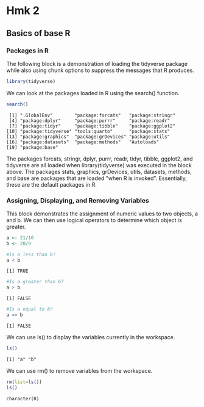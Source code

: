 # Hmk 2

## Basics of base R

### Packages in R

The following block is a demonstration of loading the tidyverse package while also using chunk options to suppress the messages that R produces.

``` r
library(tidyverse)
```

We can look at the packages loaded in R using the search() function.

``` r
search()
```

     [1] ".GlobalEnv"        "package:forcats"   "package:stringr"  
     [4] "package:dplyr"     "package:purrr"     "package:readr"    
     [7] "package:tidyr"     "package:tibble"    "package:ggplot2"  
    [10] "package:tidyverse" "tools:quarto"      "package:stats"    
    [13] "package:graphics"  "package:grDevices" "package:utils"    
    [16] "package:datasets"  "package:methods"   "Autoloads"        
    [19] "package:base"     

The packages forcats, stringr, dplyr, purrr, readr, tidyr, tibble, ggplot2, and tidyverse are all loaded when library(tidyverse) was executed in the block above. The packages stats, graphics, grDevices, utils, datasets, methods, and base are packages that are loaded "when R is invoked". Essentially, these are the default packages in R.

### Assigning, Displaying, and Removing Variables

This block demonstrates the assignment of numeric values to two objects, a and b. We can then use logical operators to determine which object is greater.

``` r
a <- 21/10
b <- 20/9

#Is a less than b?
a < b
```

    [1] TRUE

``` r
#Is a greater than b?
a > b
```

    [1] FALSE

``` r
#Is a equal to b?
a == b
```

    [1] FALSE

We can use ls() to display the variables currently in the workspace.

``` r
ls()
```

    [1] "a" "b"

We can use rm() to remove variables from the workspace.

``` r
rm(list=ls())
ls()
```

    character(0)
